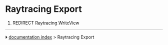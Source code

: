# Raytracing Export
1.  REDIRECT [Raytracing WriteView](Raytracing_WriteView.md)



---
⏵ [documentation index](../README.md) > Raytracing Export
